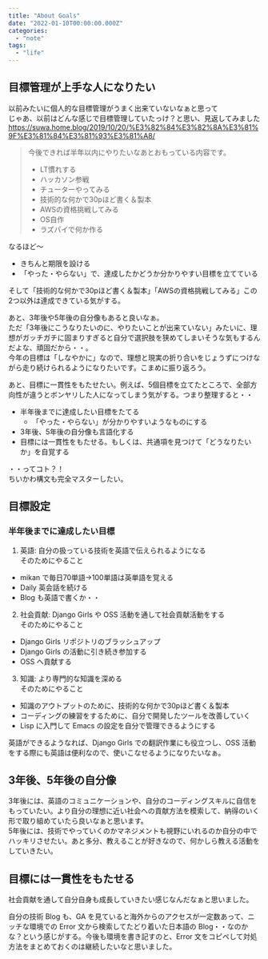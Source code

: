```yaml
---
title: "About Goals"
date: "2022-01-10T00:00:00.000Z"
categories: 
  - "note"
tags:
  - "life"
---
```


## 目標管理が上手な人になりたい
以前みたいに個人的な目標管理がうまく出来ていないなぁと思って  
じゃあ、以前はどんな感じで目標管理していたっけ？と思い、見返してみました  
https://suwa.home.blog/2019/10/20/%E3%82%84%E3%82%8A%E3%81%9F%E3%81%84%E3%81%93%E3%81%A8/  
> 今後できれば半年以内にやりたいなあとおもっている内容です。
> - LT慣れする
> - ハッカソン参戦
> - チューターやってみる
> - 技術的な何かで30pほど書く＆製本
> - AWSの資格挑戦してみる
> - OS自作
> - ラズパイで何か作る

なるほど〜  
- きちんと期限を設ける
- 「やった・やらない」で、達成したかどうか分かりやすい目標を立てている
 
そして「技術的な何かで30pほど書く＆製本」「AWSの資格挑戦してみる」この2つ以外は達成できている気がする。  

あと、3年後や5年後の自分像もあると良いなぁ。  
ただ「3年後にこうなりたいのに、やりたいことが出来ていない」みたいに、理想がガッチガチに固まりすぎると自分で選択肢を狭めてしまいそうな気もするんだよな、頑固だから・・。    
今年の目標は「しなやかに」なので、理想と現実の折り合いをじょうずにつけながら走り続けられるようになりたいです。こまめに振り返ろう。  
  
あと、目標に一貫性をもたせたい。例えば、5個目標を立てたところで、全部方向性が違うとボンヤリした人になってしまう気がする。つまり整理すると・・  

- 半年後までに達成したい目標をたてる
    - 「やった・やらない」が分かりやすいようなものにする
- 3年後、5年後の自分像も言語化する
- 目標には一貫性をもたせる。もしくは、共通項を見つけて「どうなりたいか」を自覚する


・・ってコト？！  
ちいかわ構文も完全マスターしたい。  
  
## 目標設定
### 半年後までに達成したい目標
1. 英語: 自分の扱っている技術を英語で伝えられるようになる  
そのためにやること  
- mikan で毎日70単語→100単語は英単語を覚える
- Daily 英会話を続ける
- Blog も英語で書くか・・
2. 社会貢献: Django Girls や OSS 活動を通して社会貢献活動をする  
そのためにやること  
- Django Girls リポジトリのブラッシュアップ
- Django Girls の活動に引き続き参加する
- OSS へ貢献する
3. 知識: より専門的な知識を深める  
そのためにやること  
- 知識のアウトプットのために、技術的な何かで30pほど書く＆製本
- コーディングの練習をするために、自分で開発したツールを改善していく
- Lisp に入門して Emacs の設定を自分で管理できるようにする

英語ができるようなれば、Django Girls での翻訳作業にも役立つし、OSS 活動をする際にも英語は便利なので、使いこなせるようになりたいなぁ。  

## 3年後、5年後の自分像
3年後には、英語のコミュニケーションや、自分のコーディングスキルに自信をもっていたい。より自分の理想に近い社会への貢献方法を模索して、納得のいく形で取り組めていたら良いなぁと思います。  
5年後には、技術でやっていくのかマネジメントも視野にいれるのか自分の中でハッキリさせたい。あと多分、教えることが好きなので、何かしら教える活動をしていきたい。  
  
## 目標には一貫性をもたせる
社会貢献を通して自分自身も成長していきたい感じなんだなぁと思いました。  

自分の技術 Blog も、GA を見ていると海外からのアクセスが一定数あって、ニッチな環境での Error 文から検索してたどり着いた日本語の Blog・・なのかな？という感じがする。今後も環境を書き記すのと、Error 文をコピペして対処方法をまとめておくのは継続したいなと思いました。
